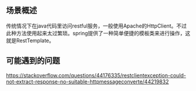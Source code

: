 ## 场景概述
传统情况下在java代码里访问restful服务，一般使用Apache的HttpClient。不过此种方法使用起来太过繁琐。spring提供了一种简单便捷的模板类来进行操作，这就是RestTemplate。

## 可能遇到的问题
https://stackoverflow.com/questions/44176335/restclientexception-could-not-extract-response-no-suitable-httpmessageconverte/44219832